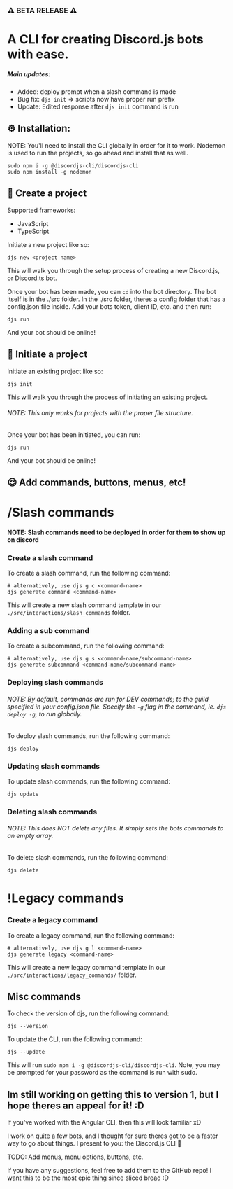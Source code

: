 ### ⚠️ BETA RELEASE ⚠️
# A CLI for creating Discord.js bots with ease.

##### Main updates:
- Added: deploy prompt when a slash command is made
- Bug fix: `djs init` => scripts now have proper run prefix
- Update: Edited response after `djs init` command is run

## ⚙️ Installation:
NOTE: You'll need to install the CLI globally in order for it to work. Nodemon is used to run the projects, so go ahead and install that as well.

```
sudo npm i -g @discordjs-cli/discordjs-cli
sudo npm install -g nodemon
```

## 🌚 Create a project

Supported frameworks:

- JavaScript
- TypeScript

Initiate a new project like so:
```
djs new <project name>
```
This will walk you through the setup process of creating a new Discord.js, or Discord.ts bot.

Once your bot has been made, you can `cd` into the bot directory. The bot itself is in the ./src folder. In the ./src folder, theres a config folder that has a config.json file inside. Add your bots token, client ID, etc. and then run:

```
djs run
```

And your bot should be online!

## 🔨 Initiate a project
Initiate an existing project like so:
```
djs init
```
This will walk you through the process of initiating an existing project. 

###### NOTE: This only works for projects with the proper file structure.

Once your bot has been initiated, you can run:

```
djs run
```

And your bot should be online!

## 😌 Add commands, buttons, menus, etc!

# /Slash commands
#### NOTE: Slash commands need to be deployed in order for them to show up on discord
### Create a slash command
To create a slash command, run the following command:
```
# alternatively, use djs g c <command-name>
djs generate command <command-name>
```

This will create a new slash command template in our `./src/interactions/slash_commands` folder.

### Adding a sub command
To create a subcommand, run the following command:
```
# alternatively, use djs g s <command-name/subcommand-name>
djs generate subcommand <command-name/subcommand-name>
```

### Deploying slash commands
###### NOTE: By default, commands are run for DEV commands; to the guild specified in your config.json file. Specify the `-g` flag in the command, ie. `djs deploy -g`, to run globally.

To deploy slash commands, run the following command:
```
djs deploy
```

### Updating slash commands
To update slash commands, run the following command:
```
djs update
```

### Deleting slash commands
###### NOTE: This does NOT delete any files. It simply sets the bots commands to an empty array.
To delete slash commands, run the following command:
```
djs delete
```

# !Legacy commands
### Create a legacy command
To create a legacy command, run the following command:
```
# alternatively, use djs g l <command-name>
djs generate legacy <command-name>
```

This will create a new legacy command template in our `./src/interactions/legacy_commands/` folder.

## Misc commands

To check the version of djs, run the following command:
```
djs --version
```

To update the CLI, run the following command:
```
djs --update
```

This will run `sudo npm i -g @discordjs-cli/discordjs-cli`. Note, you may be prompted for your password as the command is run with sudo.


## Im still working on getting this to version 1, but I hope theres an appeal for it! :D
If you've worked with the Angular CLI, then this will look familiar xD

I work on quite a few bots, and I thought for sure theres got to be a faster way to go about things. I present to you: the Discord.js CLI 🎉

TODO: Add menus, menu options, buttons, etc.

If you have any suggestions, feel free to add them to the GitHub repo! I want this to be the most epic thing since sliced bread :D